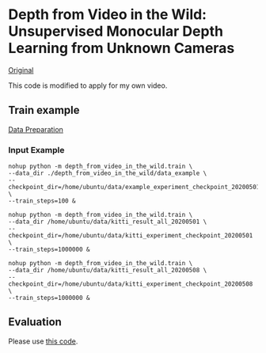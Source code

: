 # Depth from Video in the Wild: Unsupervised Monocular Depth Learning from Unknown Cameras

[Original](https://github.com/google-research/google-research/tree/master/depth_from_video_in_the_wild)

This code is modified to apply for my own video.

## Train example

[Data Preparation](https://github.com/go125/PrepareDataForDFV)

### Input Example

```script
nohup python -m depth_from_video_in_the_wild.train \
--data_dir ./depth_from_video_in_the_wild/data_example \
--checkpoint_dir=/home/ubuntu/data/example_experiment_checkpoint_20200501 \
--train_steps=100 &

```

```script
nohup python -m depth_from_video_in_the_wild.train \
--data_dir /home/ubuntu/data/kitti_result_all_20200501 \
--checkpoint_dir=/home/ubuntu/data/kitti_experiment_checkpoint_20200501 \
--train_steps=1000000 &

```

```script
nohup python -m depth_from_video_in_the_wild.train \
--data_dir /home/ubuntu/data/kitti_result_all_20200508 \
--checkpoint_dir=/home/ubuntu/data/kitti_experiment_checkpoint_20200508 \
--train_steps=1000000 &

```

## Evaluation


Please use [this code](https://github.com/go125/struct2depth_eval).

